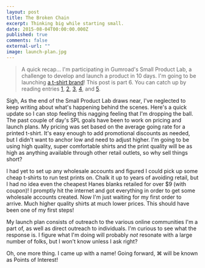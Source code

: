 ```yaml
---
layout: post
title: The Broken Chain
excerpt: Thinking big while starting small.
date: 2015-08-04T00:00:00.000Z
published: true
comments: false
external-url: ""
image: launch-plan.jpg
---
```

> A quick recap&hellip; I&#39;m participating in Gumroad&#39;s Small Product Lab, a challenge to develop and launch a product in 10 days. I&#39;m going to be launching [a t-shirt brand](https://gumroad.com/gpxl/follow)! This post is part 6. You can catch up by reading entries [1](/2015/07/28/one-small-step.html), [2](/2015/07/29/spl-day-2--planning.html), [3](/2015/07/30/hitting-a-rough-patch.html), [4](/2015/07/31/unexpected-perspective.html), and [5](/2015/08/01/a-bit-of-burnout.html).

Sigh, As the end of the Small Product Lab draws near, I&#39;ve neglected to keep writing about what&#39;s happening behind the scenes. Here&#39;s a quick update so I can stop feeling this nagging feeling that I&#39;m dropping the ball. The past couple of day&#39;s SPL goals have been to work on pricing and launch plans. My pricing was set based on the average going rate for a printed t-shirt. It&#39;s easy enough to add promotional discounts as needed, but I didn&#39;t want to anchor low and need to adjust higher. I&#39;m going to be using high quality, super comfortable shirts and the print quality will be as high as anything available through other retail outlets, so why sell things short?

I had yet to set up any wholesale accounts and figured I could pick up some cheap t-shirts to run test prints on. Chalk it up to years of avoiding retail, but I had no idea even the cheapest Hanes blanks retailed for over $9 (with coupon)! I promptly hit the internet and got everything in order to get some wholesale accounts created. Now I&#39;m just waiting for my first order to arrive. Much higher quality shirts at much lower prices. This should have been one of my first steps!

My launch plan consists of outreach to the various online communities I&#39;m a part of, as well as direct outreach to individuals. I&#39;m curious to see what the response is. I figure what I&#39;m doing will probably _not_ resonate with a large number of folks, but I won&#39;t know unless I ask right?

Oh, one more thing. I came up with a name! Going forward, ⌘ will be known as Points of Interest!